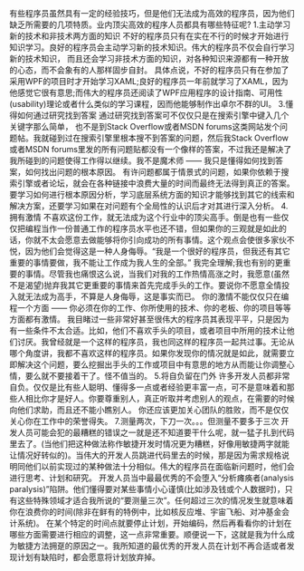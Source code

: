 有些程序员虽然具有一定的经验技巧，但是他们无法成为高效的程序员，因为他们缺乏所需要的几项特质。业内顶尖高效的程序人员都具有哪些特征呢?
1.主动学习新的技术和非技术两方面的知识
不好的程序员只有在实在不行的时候才开始进行知识学习。良好的程序员会主动学习新的技术知识。伟大的程序员不仅会自行学习新的技术知识， 而且还会学习非技术方面的知识，对各种知识来源都有一种开放的心态，而不会象有的人那样固步自封。
具体点说，不好的程序员只有在参加了采用WPF的项目时才开始学习XAML;良好的程序员一年前就学习了XAML，因为他感觉它很有意思;而伟大的程序员还阅读了WPF应用程序的设计指南、可用性(usability)理论或者什么类似的学习课程，因而他能够制作出卓尔不群的UI。
3.懂得如何通过研究找到答案
通过研究找到答案可不仅仅只是在搜索引擎中键入几个关键字那么简单， 也不是到Stack Overflow或者MSDN forums这类网站发个问题帖。我就碰到过在搜索引擎里根本搜不到答案的问题，然后我Stack Overflow 或者MSDN forums里发的所有问题贴都没有一个像样的答案，不过我还是解决了我所碰到的问题使得工作得以继续。我不是魔术师 —— 我只是懂得如何找到答案，如何找出问题的根本原因。
有许问题都属于情景式的问题，如果你依赖于搜索引擎或者论坛，就会在各种链接中浪费大量的时间而最终无法得到真正的答案。要学习如何进行根本原因分析，学习底层系统方面的知识才能够找到其它的线索和解决方案，还要学习如果在对问题有个全局性的认识后才对其进行深入分析。
4.拥有激情
不喜欢这份工作，就无法成为这个行业中的顶尖高手。倒是也有一些仅仅把编程当作一份普通工作的程序员水平也还不错，但如果你的三观就是如此的话，你就不太会愿意去做能够将你引向成功的所有事情。这个观点会使很多家伙不悦，因为他们会觉得这是一种人身侮辱。“我是一个很好的程序员，但我还有其它重要的事情要做，我不能让工作成为我人生的全部。” 我完全理解;我也有别的更重要的事情。尽管我也痛恨这么说，当我们对我的工作热情高涨之时，我愿意(虽然不是渴望)抛弃我其它更重要的事情来首先完成手头的工作。要说你不愿意全情投入就无法成为高手，不算是人身侮辱，这是事实而已。
你的激情不能仅仅只在编程一个方面 —— 你必须在你的工作、你所使用的技术、你的老板、你的项目等等方面都有激情。 我目睹过一些非常好甚至很伟大的程序员其表现平平，只是因为有一些条件不太合适。比如，他们不喜欢手头的项目，或者项目中所用的技术让他们讨厌。我曾经就是一个这样的程序员，我也同这样的程序员一起共过事。无论从哪个角度讲，我都不喜欢这样的程序员。如果你发现你的情况就是如此，就需要立即解决这个问题，要么挖掘出手头的工作或项目中有意思的地方从而能让你调整心情，要么就不要接着干了。怪不值当的。
5.将自负留在门外
许多开发人员都非常自负。仅仅是比有些人聪明、懂得多一点或者经验更丰富一点，可不是意味着和那些人相比你才是好人。你要尊重别人，真正听取并考虑别人的观点，在需要的时候向他们求助，而且还不能小瞧别人。 你还应该更加关心团队的胜败，而不是仅仅关心你在工作中的荣誉得失。
7.测量两次，下刀一次。。。但测量不要多于三次
开发人员可能会犯的最糟糕的错误之一就是还不知道要干什么呢，就一猛子扎到代码里去了。(当他们把这种做法称作敏捷开发时情况更为糟糕，好像用敏捷两字就能让情况好转似的)。当伟大的开发人员跳进代码里去的时候，那是因为需求规格说明同他们以前实现过的某种做法十分相似。伟大的程序员在面临新问题时，他们会进行思考、计划和研究。
开发人员当中最最优秀的不会堕入“分析瘫痪者(analysis paralysis)”陷阱。他们懂得要对某些事情小心谨慎(比如涉及钱或个人数据时)，只有这些特殊领域才适合我所说的“要测量三次”。任何超过三次的情况发生就意味着你在浪费你的时间(除非在鲜有的特例中，比如核反应堆、宇宙飞船、对冲基金会计系统)。
在某个特定的时间点就要停止计划，开始编码，然后再看看你的计划在哪些方面需要进行相应的调整，这一点非常重要。顺便说一下，这就是我为什么成为敏捷方法拥趸的原因之一。我所知道的最优秀的开发人员在计划不再合适或者发现计划有缺陷时，都会愿意将计划放弃掉。



